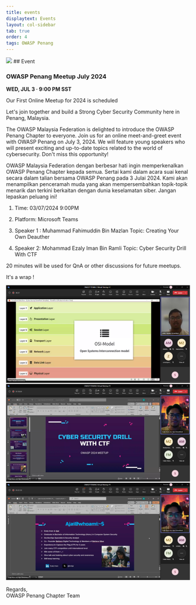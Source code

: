 ```yaml
---
title: events
displaytext: Events
layout: col-sidebar
tab: true
order: 4
tags: OWASP Penang
---
```


<img src="assets/images/BACK%20SIDE.png">
## Event

### OWASP Penang Meetup July 2024

<b> WED, JUL 3 · 9:00 PM SST </b>

Our First Online Meetup for 2024 is scheduled

Let's join together and build a Strong Cyber Security Community here in Penang, Malaysia.

The OWASP Malaysia Federation is delighted to introduce the OWASP Penang Chapter to everyone. Join us for an online meet-and-greet event with OWASP Penang on July 3, 2024. We will feature young speakers who will present exciting and up-to-date topics related to the world of cybersecurity. Don't miss this opportunity!

OWASP Malaysia Federation dengan berbesar hati ingin memperkenalkan OWASP Penang Chapter kepada semua. Sertai kami dalam acara suai kenal secara dalam talian bersama OWASP Penang pada 3 Julai 2024. Kami akan menampilkan penceramah muda yang akan mempersembahkan topik-topik menarik dan terkini berkaitan dengan dunia keselamatan siber. Jangan lepaskan peluang ini!

1. Time: 03/07/2024 9:00PM
2. Platform: Microsoft Teams

3. Speaker 1 : Muhammad Fahimuddin Bin Mazlan
 Topic: Creating Your Own Deauther

4. Speaker 2: Mohammad Ezaly Iman Bin Ramli
 Topic: Cyber Security Drill With CTF

20 minutes will be used for QnA or other discussions for future meetups.

It's a wrap ! 

<img src="assets/images/Speaker.png">
<img src="assets/images/Speaker2.png">
<img src="assets/images/Speaker3.png">

Regards,</br>
OWASP Penang Chapter Team

